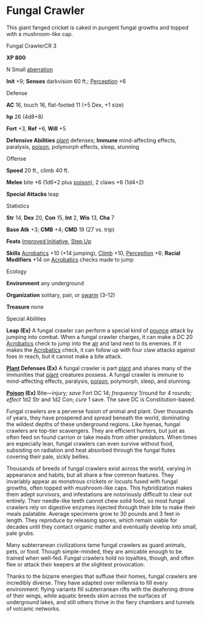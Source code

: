 # Fungal Crawler

This giant fanged cricket is caked in pungent fungal growths and topped with a mushroom-like cap.

Fungal CrawlerCR 3

**XP 800**

N Small [aberration](monsters/creatureTypes.md#_aberration)

**Init** +9; **Senses** darkvision 60 ft.; [Perception](additionalMonsters/../skills/perception.md#_perception) +6

Defense

**AC** 16, touch 16, flat-footed 11 (+5 Dex, +1 size)

**hp** 26 (4d8+8)

**Fort** +3, **Ref** +6, **Will** +5

**Defensive Abilities** [plant](monsters/creatureTypes.md#_plant) defenses; **Immune** mind-affecting effects, paralysis, [poison](monsters/universalMonsterRules.md#_poison-(ex-or-su)), polymorph effects, sleep, stunning

Offense

**Speed** 20 ft., climb 40 ft.

**Melee** bite +6 (1d6+2 plus [poison](monsters/universalMonsterRules.md#_poison-(ex-or-su))), 2 claws +6 (1d4+2)

**Special Attacks** leap

Statistics

**Str** 14, **Dex** 20, **Con** 15, **Int** 2, **Wis** 13, **Cha** 7

**Base Atk** +3; **CMB** +4; **CMD** 19 (27 vs. trip)

**Feats** [Improved Initiative](additionalMonsters/../feats.md#_improved-initiative), [Step Up](additionalMonsters/../feats.md#_step-up)

**Skills** [Acrobatics](additionalMonsters/../skills/acrobatics.md#_acrobatics) +10 (+14 jumping), [Climb](additionalMonsters/../skills/climb.md#_climb) +10, [Perception](additionalMonsters/../skills/perception.md#_perception) +6; **Racial Modifiers** +14 on [Acrobatics](additionalMonsters/../skills/acrobatics.md#_acrobatics) checks made to jump

Ecology

**Environment** any underground

**Organization** solitary, pair, or [swarm](monsters/creatureTypes.md#_swarm-subtype) (3–12)

**Treasure** none

Special Abilities

**Leap (Ex)** A fungal crawler can perform a special kind of [pounce](monsters/universalMonsterRules.md#_pounce) attack by jumping into combat. When a fungal crawler charges, it can make a DC 20 [Acrobatics](additionalMonsters/../skills/acrobatics.md#_acrobatics) check to jump into the [air](monsters/creatureTypes.md#_air-subtype) and land next to its enemies. If it makes the [Acrobatics](additionalMonsters/../skills/acrobatics.md#_acrobatics) check, it can follow up with four claw attacks against foes in reach, but it cannot make a bite attack.

**[Plant](monsters/creatureTypes.md#_plant) Defenses (Ex)** A fungal crawler is part [plant](monsters/creatureTypes.md#_plant) and shares many of the immunities that [plant](monsters/creatureTypes.md#_plant) creatures possess. A fungal crawler is immune to mind-affecting effects, paralysis, [poison](monsters/universalMonsterRules.md#_poison-(ex-or-su)), polymorph, sleep, and stunning.

**[Poison](monsters/universalMonsterRules.md#_poison-(ex-or-su)) (Ex)** Bite—injury; _save_ Fort DC 14; _frequency_ 1/round for 4 rounds; _effect_ 1d2 Str and 1d2 Con; _cure_ 1 save. The save DC is Constitution-based.

Fungal crawlers are a perverse fusion of animal and plant. Over thousands of years, they have prospered and spread beneath the world, dominating the wildest depths of these underground regions. Like hyenas, fungal crawlers are top-tier scavengers. They are efficient hunters, but just as often feed on found carrion or take meals from other predators. When times are especially lean, fungal crawlers can even survive without food, subsisting on radiation and heat absorbed through the fungal flutes covering their pale, sickly bellies.

Thousands of breeds of fungal crawlers exist across the world, varying in appearance and habits, but all share a few common features. They invariably appear as monstrous crickets or locusts fused with fungal growths, often topped with mushroom-like caps. This hybridization makes them adept survivors, and infestations are notoriously difficult to clear out entirely. Their needle-like teeth cannot chew solid food, so most fungal crawlers rely on digestive enzymes injected through their bite to make their meals palatable. Average specimens grow to 30 pounds and 3 feet in length. They reproduce by releasing spores, which remain viable for decades until they contact organic matter and eventually develop into small, pale grubs.

Many subterranean civilizations tame fungal crawlers as guard animals, pets, or food. Though simple-minded, they are amicable enough to be trained when well-fed. Fungal crawlers hold no loyalties, though, and often flee or attack their keepers at the slightest provocation.

Thanks to the bizarre energies that suffuse their homes, fungal crawlers are incredibly diverse. They have adapted over millennia to fill every environment: flying variants fill subterranean rifts with the deafening drone of their wings, while aquatic breeds skim across the surfaces of underground lakes, and still others thrive in the fiery chambers and tunnels of volcanic networks.

